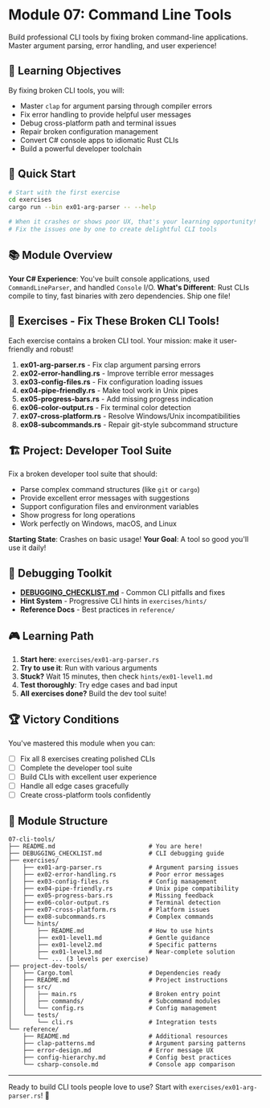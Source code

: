 # Module 07: Command Line Tools

Build professional CLI tools by fixing broken command-line applications. Master argument parsing, error handling, and user experience!

## 🎯 Learning Objectives

By fixing broken CLI tools, you will:
- Master `clap` for argument parsing through compiler errors
- Fix error handling to provide helpful user messages
- Debug cross-platform path and terminal issues
- Repair broken configuration management
- Convert C# console apps to idiomatic Rust CLIs
- Build a powerful developer toolchain

## 🚀 Quick Start

```bash
# Start with the first exercise
cd exercises
cargo run --bin ex01-arg-parser -- --help

# When it crashes or shows poor UX, that's your learning opportunity!
# Fix the issues one by one to create delightful CLI tools
```

## 📚 Module Overview

**Your C# Experience**: You've built console applications, used `CommandLineParser`, and handled `Console` I/O.
**What's Different**: Rust CLIs compile to tiny, fast binaries with zero dependencies. Ship one file!

## 💪 Exercises - Fix These Broken CLI Tools!

Each exercise contains a broken CLI tool. Your mission: make it user-friendly and robust!

1. **ex01-arg-parser.rs** - Fix clap argument parsing errors
2. **ex02-error-handling.rs** - Improve terrible error messages
3. **ex03-config-files.rs** - Fix configuration loading issues
4. **ex04-pipe-friendly.rs** - Make tool work in Unix pipes
5. **ex05-progress-bars.rs** - Add missing progress indication
6. **ex06-color-output.rs** - Fix terminal color detection
7. **ex07-cross-platform.rs** - Resolve Windows/Unix incompatibilities
8. **ex08-subcommands.rs** - Repair git-style subcommand structure

## 🏗️ Project: Developer Tool Suite

Fix a broken developer tool suite that should:
- Parse complex command structures (like `git` or `cargo`)
- Provide excellent error messages with suggestions
- Support configuration files and environment variables
- Show progress for long operations
- Work perfectly on Windows, macOS, and Linux

**Starting State**: Crashes on basic usage!
**Your Goal**: A tool so good you'll use it daily!

## 🧰 Debugging Toolkit

- **[DEBUGGING_CHECKLIST.md](DEBUGGING_CHECKLIST.md)** - Common CLI pitfalls and fixes
- **Hint System** - Progressive CLI hints in `exercises/hints/`
- **Reference Docs** - Best practices in `reference/`

## 🎮 Learning Path

1. **Start here**: `exercises/ex01-arg-parser.rs`
2. **Try to use it**: Run with various arguments
3. **Stuck?** Wait 15 minutes, then check `hints/ex01-level1.md`
4. **Test thoroughly**: Try edge cases and bad input
5. **All exercises done?** Build the dev tool suite!

## 🏆 Victory Conditions

You've mastered this module when you can:
- [ ] Fix all 8 exercises creating polished CLIs
- [ ] Complete the developer tool suite
- [ ] Build CLIs with excellent user experience
- [ ] Handle all edge cases gracefully
- [ ] Create cross-platform tools confidently

## 📂 Module Structure

```
07-cli-tools/
├── README.md                          # You are here!
├── DEBUGGING_CHECKLIST.md             # CLI debugging guide
├── exercises/
│   ├── ex01-arg-parser.rs             # Argument parsing issues
│   ├── ex02-error-handling.rs         # Poor error messages
│   ├── ex03-config-files.rs           # Config management
│   ├── ex04-pipe-friendly.rs          # Unix pipe compatibility
│   ├── ex05-progress-bars.rs          # Missing feedback
│   ├── ex06-color-output.rs           # Terminal detection
│   ├── ex07-cross-platform.rs         # Platform issues
│   ├── ex08-subcommands.rs            # Complex commands
│   └── hints/
│       ├── README.md                  # How to use hints
│       ├── ex01-level1.md             # Gentle guidance
│       ├── ex01-level2.md             # Specific patterns
│       ├── ex01-level3.md             # Near-complete solution
│       └── ... (3 levels per exercise)
├── project-dev-tools/
│   ├── Cargo.toml                     # Dependencies ready
│   ├── README.md                      # Project instructions
│   ├── src/
│   │   ├── main.rs                    # Broken entry point
│   │   ├── commands/                  # Subcommand modules
│   │   └── config.rs                  # Config management
│   └── tests/
│       └── cli.rs                     # Integration tests
└── reference/
    ├── README.md                      # Additional resources
    ├── clap-patterns.md               # Argument parsing patterns
    ├── error-design.md                # Error message UX
    ├── config-hierarchy.md            # Config best practices
    └── csharp-console.md              # Console app comparison
```

---

Ready to build CLI tools people love to use? Start with `exercises/ex01-arg-parser.rs`! 🚀